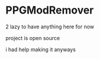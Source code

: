 # PPGModRemover

2 lazy to have anything here for now

project is open source

i had help making it anyways
